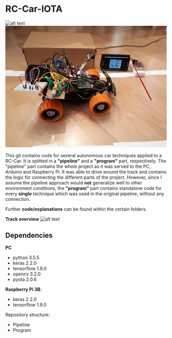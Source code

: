 # RC-Car-IOTA

[//]: # (Image References)
[image1]: ./project_images/overview_1.jpg
[gif1]: ./project_images/run_qr_2x.gif
[gif2]: ./project_images/track_overview.gif


![alt text][gif1]
![alt text][image1] 


This git contains code for several autonomous car techniques applied to a RC-Car. It is splitted in a **"pipeline"** and a **"program"** part, respectively. The "pipeline" part contains the whole project as it was served to the PC, Arduino and Raspberry Pi. It was able to drive around the track and contains the logic for connecting the different parts of the project.
However, since I assume the pipeline approach would **not** generalize well to other environment conditions, the **"program"** part contains standalone code for every **single** technique which was used in the original pipeline, without any connection. 

Further **code/explanations** can be found within the certain folders.

**Track overview**
![alt text][gif2] 


## Dependencies
**PC**
* python 3.5.5
* keras 2.2.0
* tensorflow 1.9.0
* opencv 3.2.0
* pyota 2.0.6

**Raspberry Pi 3B**:
* keras 2.2.0
* tensorflow 1.9.0


Repository structure:
* Pipeline
* Program